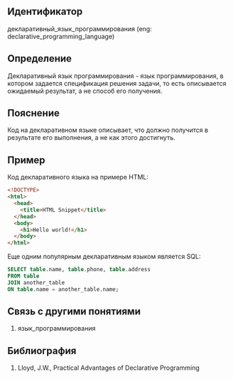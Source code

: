 ## Идентификатор

декларативный_язык_программирования (eng: declarative_programming_language)

## Определение

Декларативный язык программирования - язык программирования, в котором задается спецификация решения задачи, то есть описывается ожидаемый результат, а не способ его получения.

## Пояснение

Код на декларативном языке описывает, что должно получится в результате его выполнения, а не как этого достигнуть.

## Пример

Код декларативного языка на примере HTML:

~~~HTML
<!DOCTYPE>
<html>
  <head>
    <title>HTML Snippet</title>
  </head>
  <body>
    <h1>Hello world!</h1>
  </body>
</html>
~~~

Еще одним популярным декларативным языком является SQL:

~~~SQL
SELECT table.name, table.phone, table.address
FROM table
JOIN another_table
ON table.name = another_table.name;
~~~

## Связь с другими понятиями

1. язык_программирования

## Библиография

1. Lloyd, J.W., Practical Advantages of Declarative Programming
